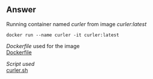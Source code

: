 ## Answer

Running container named *curler* from image *curler:latest*

`docker run --name curler -it curler:latest`  

*Dockerfile* used for the image  
[Dockerfile](dockerfile)

*Script used*  
[curler.sh](curler.sh)
